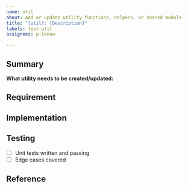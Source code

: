```yaml
---
name: util
about: Add or update utility functions, helpers, or shared module
title: "[util]: [Description]"
labels: feat-util
assignees: p-iknow

---
```


## Summary

**What utility needs to be created/updated:**

## Requirement

## Implementation

## Testing

- [ ] Unit tests written and passing
- [ ] Edge cases covered

## Reference
